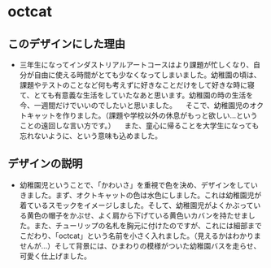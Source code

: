# octcat

## このデザインにした理由

* 三年生になってインダストリアルアートコースはより課題が忙しくなり、自分が自由に使える時間がとても少なくなってしまいました。幼稚園の頃は、課題やテストのことなど何も考えずに好きなことだけをして好きな時に寝て、とても有意義な生活をしていたなあと思います。幼稚園の時の生活を今、一週間だけでいいのでしたいと思いました。
　そこで、幼稚園児のオクトキャットを作りました。（課題や学校以外の休息がもっと欲しい…ということの遠回しな言い方です。）
　また、童心に帰ることを大学生になっても忘れないように、という意味も込めました。

## デザインの説明

* 幼稚園児ということで、「かわいさ」を重視で色を決め、デザインをしていきました。まず、オクトキャットの色は水色にしました。これは幼稚園児が着ているスモックをイメージしました。そして、幼稚園児がよくかぶっている黄色の帽子をかぶせ、よく肩から下げている黄色いカバンを持たせました。また、チューリップの名札を胸元に付けたのですが、これには細部までこだわり、「octcat」という名前を小さく入れました。（見えるかはわかりませんが…）そして背景には、ひまわりの模様がついた幼稚園バスを走らせ、可愛く仕上げました。
